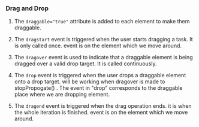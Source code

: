 ### Drag and Drop
1. The `draggable="true"` attribute is added to each  element to make them draggable.


2. The `dragstart` event is triggered when the user starts dragging a task. It is only called once. event is on the element which we move around.


3.  The `dragover` event is used to indicate that a draggable element is being dragged over a valid drop target. It is called continuously.


4. The `drop` event is triggered when the user drops a draggable element onto a drop target. will be working when dragover is made to stopPropogate() . The event in "drop" corresponds to the draggable place where we are dropping element.


5. The `dragend` event is triggered when the drag operation ends. it is when the whole iteration is finished. event is on the element which we move around.